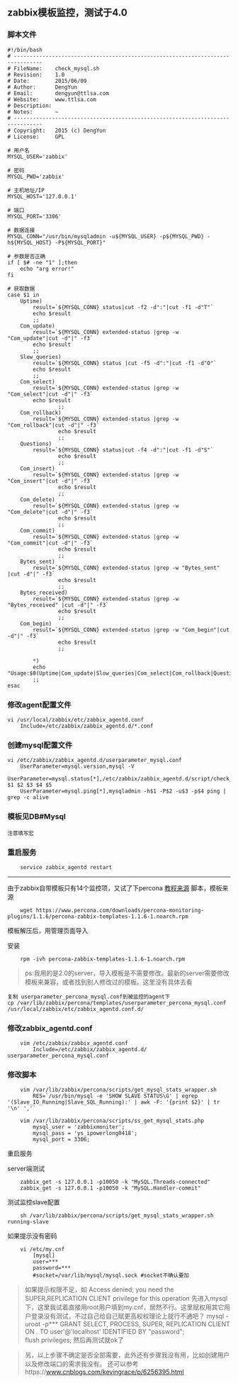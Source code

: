 ## zabbix模板监控，测试于4.0
### 脚本文件
```
#!/bin/bash
# -------------------------------------------------------------------------------
# FileName:    check_mysql.sh
# Revision:    1.0
# Date:        2015/06/09
# Author:      DengYun
# Email:       dengyun@ttlsa.com
# Website:     www.ttlsa.com
# Description: 
# Notes:       ~
# -------------------------------------------------------------------------------
# Copyright:   2015 (c) DengYun
# License:     GPL

# 用户名
MYSQL_USER='zabbix'

# 密码
MYSQL_PWD='zabbix'

# 主机地址/IP
MYSQL_HOST='127.0.0.1'

# 端口
MYSQL_PORT='3306'

# 数据连接
MYSQL_CONN="/usr/bin/mysqladmin -u${MYSQL_USER} -p${MYSQL_PWD} -h${MYSQL_HOST} -P${MYSQL_PORT}"

# 参数是否正确
if [ $# -ne "1" ];then 
    echo "arg error!" 
fi 

# 获取数据
case $1 in 
    Uptime) 
        result=`${MYSQL_CONN} status|cut -f2 -d":"|cut -f1 -d"T"` 
        echo $result 
        ;; 
    Com_update) 
        result=`${MYSQL_CONN} extended-status |grep -w "Com_update"|cut -d"|" -f3` 
        echo $result 
        ;; 
    Slow_queries) 
        result=`${MYSQL_CONN} status |cut -f5 -d":"|cut -f1 -d"O"` 
        echo $result 
        ;; 
    Com_select) 
        result=`${MYSQL_CONN} extended-status |grep -w "Com_select"|cut -d"|" -f3` 
        echo $result 
                ;; 
    Com_rollback) 
        result=`${MYSQL_CONN} extended-status |grep -w "Com_rollback"|cut -d"|" -f3` 
                echo $result 
                ;; 
    Questions) 
        result=`${MYSQL_CONN} status|cut -f4 -d":"|cut -f1 -d"S"` 
                echo $result 
                ;; 
    Com_insert) 
        result=`${MYSQL_CONN} extended-status |grep -w "Com_insert"|cut -d"|" -f3` 
                echo $result 
                ;; 
    Com_delete) 
        result=`${MYSQL_CONN} extended-status |grep -w "Com_delete"|cut -d"|" -f3` 
                echo $result 
                ;; 
    Com_commit) 
        result=`${MYSQL_CONN} extended-status |grep -w "Com_commit"|cut -d"|" -f3` 
                echo $result 
                ;; 
    Bytes_sent) 
        result=`${MYSQL_CONN} extended-status |grep -w "Bytes_sent" |cut -d"|" -f3` 
                echo $result 
                ;; 
    Bytes_received) 
        result=`${MYSQL_CONN} extended-status |grep -w "Bytes_received" |cut -d"|" -f3` 
                echo $result 
                ;; 
    Com_begin) 
        result=`${MYSQL_CONN} extended-status |grep -w "Com_begin"|cut -d"|" -f3` 
                echo $result 
                ;; 
                        
        *) 
        echo "Usage:$0(Uptime|Com_update|Slow_queries|Com_select|Com_rollback|Questions|Com_insert|Com_delete|Com_commit|Bytes_sent|Bytes_received|Com_begin)" 
        ;; 
esac
```

### 修改agent配置文件
```
vi /usr/local/zabbix/etc/zabbix_agentd.conf
    Include=/etc/zabbix/zabbix_agentd.d/*.conf
```
### 创建mysql配置文件
```
vi /etc/zabbix/zabbix_agentd.d/userparameter_mysql.conf 
    UserParameter=mysql.version,mysql -V
    UserParameter=mysql.status[*],/etc/zabbix/zabbix_agentd.d/script/check_mysql.sh $1 $2 $3 $4 $5
    UserParameter=mysql.ping[*],mysqladmin -h$1 -P$2 -u$3 -p$4 ping | grep -c alive
```

### 模板见DB#Mysql
    注意填写宏

### 重启服务
```
    service zabbix_agentd restart
```

****
由于zabbix自带模板只有14个监控项，又试了下percona
[教程来源](https://blog.csdn.net/mchdba/article/details/51447750)
脚本，模板来源
```	
    wget https://www.percona.com/downloads/percona-monitoring-plugins/1.1.6/percona-zabbix-templates-1.1.6-1.noarch.rpm
```

模板解压后，用管理页面导入

安装
```
	rpm -ivh percona-zabbix-templates-1.1.6-1.noarch.rpm
```

>ps:我用的是2.0的server，导入模板是不需要修改。最新的server需要修改模板来兼容，或者找到别人修改过的模板。这里没有具体去看

    复制 userparameter_percona_mysql.conf到被监控的agent下
	cp /var/lib/zabbix/percona/templates/userparameter_percona_mysql.conf /usr/local/zabbix/etc/zabbix_agentd.conf.d/

### 修改zabbix_agentd.conf
```
	vim /etc/zabbix/zabbix_agentd.conf
	    Include=/etc/zabbix/zabbix_agentd.d/    userparameter_percona_mysql.conf       
```
### 修改脚本
```
	vim /var/lib/zabbix/percona/scripts/get_mysql_stats_wrapper.sh
	    RES=`/usr/bin/mysql -e 'SHOW SLAVE STATUS\G' | egrep '(Slave_IO_Running|Slave_SQL_Running):' | awk -F: '{print $2}' | tr '\n' ','`    

    vim /var/lib/zabbix/percona/scripts/ss_get_mysql_stats.php
        mysql_user = 'zabbixmoniter';
        mysql_pass = 'ys_ipowerlong0418';
        mysql_port = 3306;
```

重启服务

server端测试
```
    zabbix_get -s 127.0.0.1 -p10050 -k "MySQL.Threads-connected"
    zabbix_get -s 127.0.0.1 -p10050 -k "MySQL.Handler-commit"
```

测试监控slave配置
```
	sh /var/lib/zabbix/percona/scripts/get_mysql_stats_wrapper.sh running-slave
```

如果提示没有密码
```
	vi /etc/my.cnf
	    [mysql]
	    user=***
	    password=***
	    #socket=/var/lib/mysql/mysql.sock #socket不确认要加
```

>如果提示权限不足，如
 	Access denied; you need the SUPER,REPLICATION CLIENT privilege for this operation
先进入mysql下，这里我试着直接用root用户填到my.cnf，居然不行。这里赋权用其它用户登录没有测试，不过自己给自己赋更高权权理论上就行不通吧？
	mysql -uroot -p***
	GRANT SELECT, PROCESS, SUPER, REPLICATION CLIENT ON *.* TO user'@'localhost' IDENTIFIED BY "password";     
	flush privileges;
然后再测试就ok了



>另，以上步骤不确定是否全部需要，此外还有步骤我没有用，比如创建用户以及修改端口的需求我没有。
还可以参考https://www.cnblogs.com/kevingrace/p/6256395.html